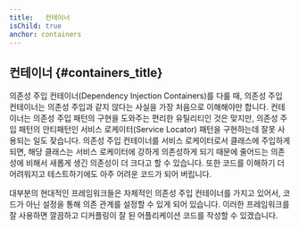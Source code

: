 ```yaml
---
title:   컨테이너
isChild: true
anchor: containers
---
```


## 컨테이너 {#containers_title}

의존성 주입 컨테이너(Dependency Injection Containers)를 다룰 때, 의존성 주입 컨테이너는 
의존성 주입과 같지 않다는 사실을 가장 처음으로 이해해야만 합니다. 컨테이너는 의존성 주입 패턴의 
구현을 도와주는 편리한 유틸리티인 것은 맞지만, 의존성 주입 패턴의 안티패턴인 
서비스 로케이터(Service Locator) 패턴을 구현하는데 잘못 사용되는 일도 잦습니다.
의존성 주입 컨테이너를 서비스 로케이터로서 클래스에 주입하게 되면,
해당 클래스는 서비스 로케이터에 강하게 의존성하게 되기 때문에 줄어드는 의존성에 비해서 
새롭게 생긴 의존성이 더 크다고 할 수 있습니다. 또한 코드를 이해하기 더 어려워지고
테스트하기에도 아주 어려운 코드가 되어 버립니다.

대부분의 현대적인 프레임워크들은 자체적인 의존성 주입 컨테이너를 가지고 있어서, 코드가 아닌 설정을 통해
의존 관계를 설정할 수 있게 되어 있습니다. 이러한 프레임워크를 잘 사용하면 깔끔하고 디커플링이 잘 된
어플리케이션 코드를 작성할 수 있겠습니다.

